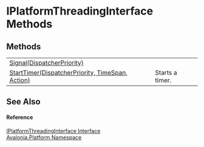 # IPlatformThreadingInterface Methods




## Methods
<table>
<tr>
<td><a href="M_Avalonia_Platform_IPlatformThreadingInterface_Signal">Signal(DispatcherPriority)</a></td>
<td> </td>
</tr>
<tr>
<td><a href="M_Avalonia_Platform_IPlatformThreadingInterface_StartTimer">StartTimer(DispatcherPriority, TimeSpan, Action)</a></td>
<td>Starts a timer.</td>
</tr>
</table>

## See Also


#### Reference
<a href="T_Avalonia_Platform_IPlatformThreadingInterface">IPlatformThreadingInterface Interface</a>  
<a href="N_Avalonia_Platform">Avalonia.Platform Namespace</a>  
